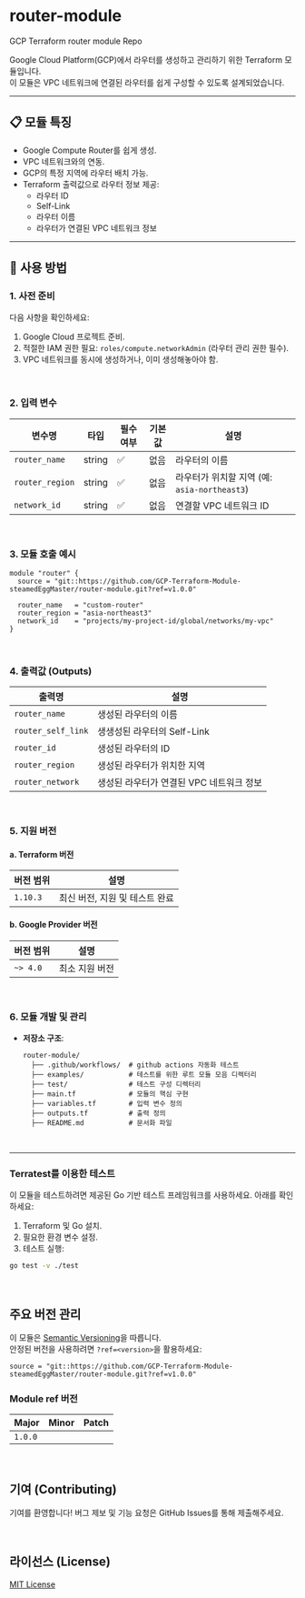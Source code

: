 # router-module
GCP Terraform router module Repo

Google Cloud Platform(GCP)에서 라우터를 생성하고 관리하기 위한 Terraform 모듈입니다.  <br>
이 모듈은 VPC 네트워크에 연결된 라우터를 쉽게 구성할 수 있도록 설계되었습니다.

---

## 📋 **모듈 특징**

- Google Compute Router를 쉽게 생성.
- VPC 네트워크와의 연동.
- GCP의 특정 지역에 라우터 배치 가능.
- Terraform 출력값으로 라우터 정보 제공:
  - 라우터 ID
  - Self-Link
  - 라우터 이름
  - 라우터가 연결된 VPC 네트워크 정보

---

## 🔧 사용 방법

### 1. 사전 준비

다음 사항을 확인하세요:
1. Google Cloud 프로젝트 준비.
2. 적절한 IAM 권한 필요: `roles/compute.networkAdmin` (라우터 관리 권한 필수).
3. VPC 네트워크를 동시에 생성하거나, 이미 생성해놓아야 함.

<br>

### 2. 입력 변수

| 변수명          | 타입   | 필수 여부 | 기본값 | 설명                                  |
|-----------------|--------|-----------|--------|---------------------------------------|
| `router_name`   | string | ✅        | 없음   | 라우터의 이름                          |
| `router_region` | string | ✅        | 없음   | 라우터가 위치할 지역 (예: `asia-northeast3`) |
| `network_id`    | string | ✅        | 없음   | 연결할 VPC 네트워크 ID                 |

<br>

### 3. 모듈 호출 예시

```hcl
module "router" {
  source = "git::https://github.com/GCP-Terraform-Module-steamedEggMaster/router-module.git?ref=v1.0.0"

  router_name   = "custom-router"
  router_region = "asia-northeast3"
  network_id    = "projects/my-project-id/global/networks/my-vpc"
}
```

<br>

### 4. 출력값 (Outputs)

| 출력명                | 설명                                    |
|---------------------|----------------------------------------|    
| `router_name`       | 생성된 라우터의 이름                        |
| `router_self_link`  | 생생성된 라우터의 Self-Link                 |
| `router_id`         | 생성된 라우터의 ID                         |
| `router_region`     | 생성된 라우터가 위치한 지역                   |
| `router_network`    | 생성된 라우터가 연결된 VPC 네트워크 정보        |

<br>

### 5. 지원 버전

#### a.  Terraform 버전
| 버전 범위 | 설명                              |
|-----------|-----------------------------------|
| `1.10.3`   | 최신 버전, 지원 및 테스트 완료                  |

#### b. Google Provider 버전
| 버전 범위 | 설명                              |
|-----------|-----------------------------------|
| `~> 4.0`  | 최소 지원 버전                   |

<br>

### 6. 모듈 개발 및 관리

- **저장소 구조**:
  ```
  router-module/
    ├── .github/workflows/  # github actions 자동화 테스트
    ├── examples/           # 테스트를 위한 루트 모듈 모음 디렉터리
    ├── test/               # 테스트 구성 디렉터리
    ├── main.tf             # 모듈의 핵심 구현
    ├── variables.tf        # 입력 변수 정의
    ├── outputs.tf          # 출력 정의
    ├── README.md           # 문서화 파일
  ```

<br>

---

### Terratest를 이용한 테스트
이 모듈을 테스트하려면 제공된 Go 기반 테스트 프레임워크를 사용하세요. 아래를 확인하세요:

1. Terraform 및 Go 설치.
2. 필요한 환경 변수 설정.
3. 테스트 실행:
```bash
go test -v ./test
```

<br>

## 주요 버전 관리
이 모듈은 [Semantic Versioning](https://semver.org/)을 따릅니다.  
안정된 버전을 사용하려면 `?ref=<version>`을 활용하세요:

```hcl
source = "git::https://github.com/GCP-Terraform-Module-steamedEggMaster/router-module.git?ref=v1.0.0"
```

### Module ref 버전
| Major | Minor | Patch |
|-----------|-----------|----------|
| `1.0.0`   |    |   |

<br>

## 기여 (Contributing)
기여를 환영합니다! 버그 제보 및 기능 요청은 GitHub Issues를 통해 제출해주세요.

<br>

## 라이선스 (License)
[MIT License](LICENSE)